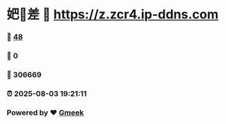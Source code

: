 # 妑🔭差 :link: https://z.zcr4.ip-ddns.com 
### :page_facing_up: [48](https://z.zcr4.ip-ddns.com/tag.html) 
### :speech_balloon: 0 
### :hibiscus: 306669 
### :alarm_clock: 2025-08-03 19:21:11 
### Powered by :heart: [Gmeek](https://github.com/Meekdai/Gmeek)

